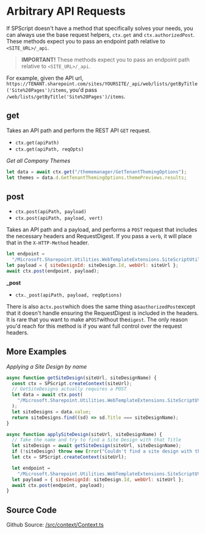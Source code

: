 # Arbitrary API Requests

If SPScript doesn't have a method that specifically solves your needs, you can always use the base request helpers, `ctx.get` and `ctx.authorizedPost`. These methods expect you to pass an endpoint path relative to `<SITE_URL>/_api`.

> **IMPORTANT!** These methods expect you to pass an endpoint path relative to `<SITE_URL>/_api`.

For example, given the API url, `https://TENANT.sharepoint.com/sites/YOURSITE/_api/web/lists/getByTitle('Site%20Pages')/items`, you'd pass `/web/lists/getByTitle('Site%20Pages')/items`.

## get

Takes an API path and perform the REST API `GET` request.

- `ctx.get(apiPath)`
- `ctx.get(apiPath, reqOpts)`

_Get all Company Themes_

```javascript
let data = await ctx.get("/thememanager/GetTenantThemingOptions");
let themes = data.d.GetTenantThemingOptions.themePreviews.results;
```

## post

- `ctx.post(apiPath, payload)`
- `ctx.post(apiPath, payload, vert)`

Takes an API path and a payload, and performs a `POST` request that includes the necessary headers and RequestDigest. If you pass a `verb`, it will place that in the `X-HTTP-Method` header.

```javascript
let endpoint =
  "/Microsoft.Sharepoint.Utilities.WebTemplateExtensions.SiteScriptUtility.ApplySiteDesign";
let payload = { siteDesignId: siteDesign.Id, webUrl: siteUrl };
await ctx.post(endpoint, payload);
```

**\_post**

- `ctx._post(apiPath, payload, reqOptions)`

There is also a`ctx.post`which does the same thing as`authorizedPost`except that it doesn't handle ensuring the RequestDigest is included in the headers. It is rare that you want to make a`POST`without the`digest`. The only reason you'd reach for this method is if you want full control over the request headers.

## More Examples

_Applying a Site Design by name_

```javascript
async function getSiteDesign(siteUrl, siteDesignName) {
  const ctx = SPScript.createContext(siteUrl);
  // GetSiteDesigns actually requires a POST
  let data = await ctx.post(
    "/Microsoft.Sharepoint.Utilities.WebTemplateExtensions.SiteScriptUtility.GetSiteDesigns"
  );
  let siteDesigns = data.value;
  return siteDesigns.find((sd) => sd.Title === siteDesignName);
}

async function applySiteDesign(siteUrl, siteDesignName) {
  // Take the name and try to find a Site Design with that Title
  let siteDesign = await getSiteDesign(siteUrl, siteDesignName);
  if (!siteDesign) throw new Error("Couldn't find a site design with the name, " + siteDesignName);
  let ctx = SPScript.createContext(siteUrl);

  let endpoint =
    "/Microsoft.Sharepoint.Utilities.WebTemplateExtensions.SiteScriptUtility.ApplySiteDesign";
  let payload = { siteDesignId: siteDesign.Id, webUrl: siteUrl };
  await ctx.post(endpoint, payload);
}
```

## Source Code

Github Source: [/src/context/Context.ts](https://github.com/DroopyTersen/spscript/blob/master/src/context/Context.ts#L71)
